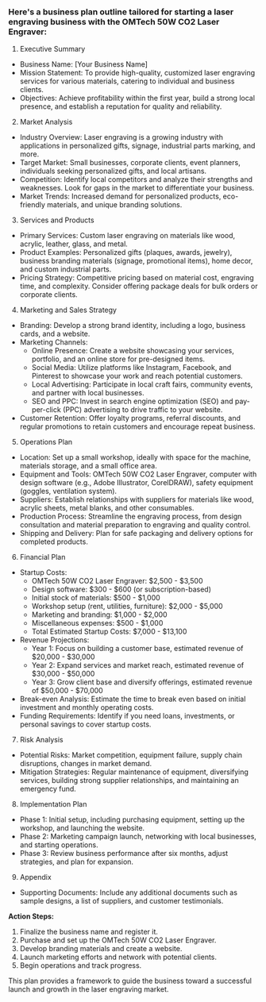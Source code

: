 


### Here's a business plan outline tailored for starting a laser engraving business with the OMTech 50W CO2 Laser Engraver:

1. Executive Summary
- Business Name: [Your Business Name]
- Mission Statement: To provide high-quality, customized laser engraving services for various materials, catering to individual and business clients.
- Objectives: Achieve profitability within the first year, build a strong local presence, and establish a reputation for quality and reliability.
2. Market Analysis
- Industry Overview: Laser engraving is a growing industry with applications in personalized gifts, signage, industrial parts marking, and more.
- Target Market: Small businesses, corporate clients, event planners, individuals seeking personalized gifts, and local artisans.
- Competition: Identify local competitors and analyze their strengths and weaknesses. Look for gaps in the market to differentiate your business.
- Market Trends: Increased demand for personalized products, eco-friendly materials, and unique branding solutions.
3. Services and Products
- Primary Services: Custom laser engraving on materials like wood, acrylic, leather, glass, and metal.
- Product Examples: Personalized gifts (plaques, awards, jewelry), business branding materials (signage, promotional items), home decor, and custom industrial parts.
- Pricing Strategy: Competitive pricing based on material cost, engraving time, and complexity. Consider offering package deals for bulk orders or corporate clients.
4. Marketing and Sales Strategy
- Branding: Develop a strong brand identity, including a logo, business cards, and a website.
- Marketing Channels:
  - Online Presence: Create a website showcasing your services, portfolio, and an online store for pre-designed items.
  - Social Media: Utilize platforms like Instagram, Facebook, and Pinterest to showcase your work and reach potential customers.
  - Local Advertising: Participate in local craft fairs, community events, and partner with local businesses.
  - SEO and PPC: Invest in search engine optimization (SEO) and pay-per-click (PPC) advertising to drive traffic to your website.
- Customer Retention: Offer loyalty programs, referral discounts, and regular promotions to retain customers and encourage repeat business.

5. Operations Plan
- Location: Set up a small workshop, ideally with space for the machine, materials storage, and a small office area.
- Equipment and Tools: OMTech 50W CO2 Laser Engraver, computer with design software (e.g., Adobe Illustrator, CorelDRAW), safety equipment (goggles, ventilation system).
- Suppliers: Establish relationships with suppliers for materials like wood, acrylic sheets, metal blanks, and other consumables.
- Production Process: Streamline the engraving process, from design consultation and material preparation to engraving and quality control.
- Shipping and Delivery: Plan for safe packaging and delivery options for completed products.

6. Financial Plan
- Startup Costs:
  - OMTech 50W CO2 Laser Engraver: $2,500 - $3,500
  - Design software: $300 - $600 (or subscription-based)
  - Initial stock of materials: $500 - $1,000
  - Workshop setup (rent, utilities, furniture): $2,000 - $5,000
  - Marketing and branding: $1,000 - $2,000
  - Miscellaneous expenses: $500 - $1,000
  - Total Estimated Startup Costs: $7,000 - $13,100
- Revenue Projections:
  - Year 1: Focus on building a customer base, estimated revenue of $20,000 - $30,000
  - Year 2: Expand services and market reach, estimated revenue of $30,000 - $50,000
  - Year 3: Grow client base and diversify offerings, estimated revenue of $50,000 - $70,000
- Break-even Analysis: Estimate the time to break even based on initial investment and monthly operating costs.
- Funding Requirements: Identify if you need loans, investments, or personal savings to cover startup costs.

7. Risk Analysis
- Potential Risks: Market competition, equipment failure, supply chain disruptions, changes in market demand.
- Mitigation Strategies: Regular maintenance of equipment, diversifying services, building strong supplier relationships, and maintaining an emergency fund.

8. Implementation Plan
- Phase 1: Initial setup, including purchasing equipment, setting up the workshop, and launching the website.
- Phase 2: Marketing campaign launch, networking with local businesses, and starting operations.
- Phase 3: Review business performance after six months, adjust strategies, and plan for expansion.

9. Appendix
- Supporting Documents: Include any additional documents such as sample designs, a list of suppliers, and customer testimonials.


**Action Steps:**
1. Finalize the business name and register it.
2. Purchase and set up the OMTech 50W CO2 Laser Engraver.
3. Develop branding materials and create a website.
4. Launch marketing efforts and network with potential clients.
5. Begin operations and track progress.

This plan provides a framework to guide the business toward a successful launch and growth in the laser engraving market.






